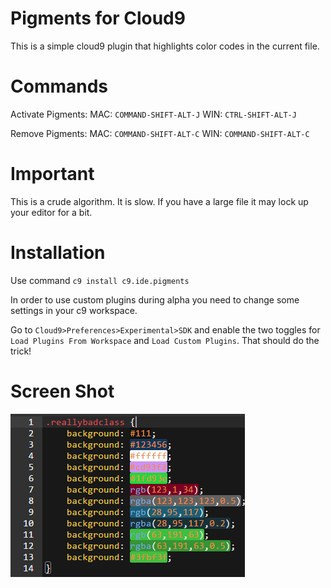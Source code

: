 # Pigments for Cloud9

This is a simple cloud9 plugin that highlights color codes in the current file. 

# Commands

Activate Pigments:
MAC: `COMMAND-SHIFT-ALT-J`
WIN: `CTRL-SHIFT-ALT-J`

Remove Pigments:
MAC: `COMMAND-SHIFT-ALT-C`
WIN: `COMMAND-SHIFT-ALT-C`

# Important

This is a crude algorithm. It is slow. If you have a large file it may lock up your editor for a bit.

# Installation

Use command `c9 install c9.ide.pigments`

In order to use custom plugins during alpha you need to change some settings in your c9 workspace.

Go to `Cloud9>Preferences>Experimental>SDK` and enable the two toggles for `Load Plugins From Workspace` and `Load Custom Plugins`. That should do the trick!

# Screen Shot

![screen shot](https://raw.githubusercontent.com/shadowcodex/c9.ide.pigments/master/pigments.png)


